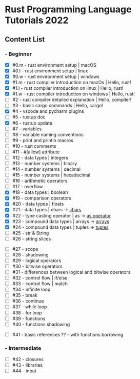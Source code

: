# Rust Programming Language Tutorials 2022

## Content List

### - Beginner

- [x] #0.m - rust environment setup | macOS
- [x] #0.l - rust environment setup | linux
- [x] #0.w - rust environment setup | windows
- [x] #1.m - rust compiler introduction on macOs | Hello, rust!
- [x] #1.l - rust compiler introduction on linux | Hello, rust!
- [x] #1.w - rust compiler introduction on windows | Hello, rust!
- [ ] #2 - rust compiler detailed explanation | Hello, compiler!
- [ ] #3 - basic cargo commands | Hello, cargo!
- [x] #4 - vscode and pycharm plugins
- [ ] #5 - rustup doc
- [x] #6 - rustup update
- [ ] #7 - variables
- [ ] #8 - variable naming conventions
- [ ] #9 - print and println macros
- [ ] #10 - rust comments
- [ ] #11 - #[allow] attribute
- [ ] #12 - data types | integers
- [ ] #13 - number systems | binary
- [ ] #14 - number systems | decimal
- [ ] #15 - number systems | hexadecimal
- [ ] #16 - arithmetic operators
- [ ] #17 - overflow
- [x] #18 - data types | boolean
- [x] #19 - comparison operators
- [x] #20 - data types | floats
- [x] #21 - data types | chars -> [chars](chars)
- [x] #22 - type casting operator | as -> [as operator](as_operator)
- [x] #23 - compound data types | arrays -> [arrays](arrays)
- [x] #24 - compound data types | tuples -> [tuples](tuples)
- [ ] #25 - str & String
- [ ] #26 - string slices
<!--
- [ ] #26 - string slices & Strings string literal
// https://www.educative.io/answers/what-is-stringchars-in-rust -->
- [ ] #27 - scope
- [ ] #28 - shadowing
- [ ] #29 - logical operators
- [ ] #30 - bitwise operators
- [ ] #31 - differences between logical and bitwise operators
- [ ] #32 - control flow | if/else
- [ ] #33 - control flow | match
- [ ] #34 - infinite loop
- [ ] #35 - break
- [ ] #36 - continue
- [ ] #37 - while loop
- [ ] #38 - for loop
- [ ] #39 - functions
- [ ] #40 - functions shadowing
<!-- linked learn 6.7-->
- [ ] #41 - basic references ?? - with functions borrowing

### - Intermediate

- [ ] #42 - closures
- [ ] #43 - libraries
- [ ] #44 - input
<!--
- [ ] ownership
     reference
     dereference
     borrowing

- [ ] struct 
        struct update :: 10.2 linked
        struct - pub ::hadi yeni bir yöntemle struct tanımlayalım
        methods impl - 10.4 associated function new Self keywordle de tanımla
        impl - yazdir() get_name()
        
        tuple structs
        generic 
        generic method <T, U> ve <u8, u8>
        generic partialOrd
        trait implementasyonu
        trait - Debug formatting
        trait - Default value
        trait - partialEq
        trait derivable
        trait - static
        trait - &dyn ?? dynamic dispact
     aynı video olabilir -   trait - dyn shortway
            aynı -  trait - dyn impl keyword shortway
        
        MODULES
        
        lifetimes
       - [ ] constants | const, static
        enums
        if let
        while let
        results
        panic!
        kind error handling
        new data types collections
                -vectors 
                -hashmaps



### - Advanced
        reference types
        smart pointers
        box
        rc
        mutex(sync, send) arc
        rw
- [ ] async
- [ ] tokio
        macros
- [ ] 
- [ ]
- [ ]
- [ ]
- [ ]
- [ ]
- [ ]
- [ ]
- [ ]
- [ ]
- [ ]
- [ ]
- [ ]
- [ ]
- [ ]
- [ ]
- [ ]
- [ ]
- [ ]
- [ ]
- [ ]
- [ ]
- [ ]
- [ ]
- [ ]
- [ ]
- [ ]
- [ ]
- [ ]
- [ ]
- [ ]

-->